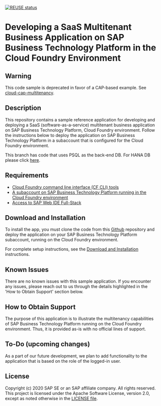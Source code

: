 <!--
SPDX-FileCopyrightText: 2020 Andrew Lunde <andrew.lunde@sap.com>

SPDX-License-Identifier: Apache-2.0
-->
[![REUSE status](https://api.reuse.software/badge/github.com/SAP-samples/cloud-cf-multitenant-Inventory-management)](https://api.reuse.software/info/github.com/SAP-samples/cloud-cf-multitenant-Inventory-management)


# Developing a SaaS Multitenant Business Application on SAP Business Technology Platform in the Cloud Foundry Environment

## Warning

This code sample is deprecated in favor of a CAP-based example. See [cloud-cap-multitenancy](https://github.com/SAP-samples/cloud-cap-multitenancy).

## Description

This repository contains a sample reference application for developing and deploying a SaaS (software-as-a-service) multitenant business application on SAP Business Technology Platform, Cloud Foundry environment.
Follow the instructions below to deploy the application on SAP Business Technology Platform in a subaccount that is configured for the Cloud Foundry environment.

This branch has code that uses PSQL as the back-end DB. For HANA DB please click [here](https://github.com/SAP/cloud-cf-multitenant-Inventory-management/tree/node-hana).

## Requirements

* [Cloud Foundry command line interface (CF CLI) tools](https://github.com/cloudfoundry/cli)
* [A subaccount on SAP Business Technology Platform running in the Cloud Foundry environment](https://cloudplatform.sap.com/enterprise-paas/cloudfoundry.html)
* [Access to SAP Web IDE Full-Stack](https://www.sap.com/developer/tutorials/webide-innovation-beta.html)

## Download and Installation

To install the app, you must clone the code from this [Github](https://github.com/SAP/cloud-cf-multitenant-Inventory-management) repository and deploy the application on your SAP Business Technology Platform subaccount, running on the Cloud Foundry environment.

For complete setup instructions, see the [Download and Installation](./Download_and_Installation_Instructions.md) instructions.

## Known Issues
There are no known issues with this sample application. If you encounter any issues, please reach out to us through the details highlighted in the 'How to Obtain Support' section below.

## How to Obtain Support
The purpose of this application is to illustrate the multitenancy capabilities of SAP Business Technology Platform running on the Cloud Foundry environment. Thus, it is provided as-is with no official lines of support.

## To-Do (upcoming changes)

As a part of our future development, we plan to add functionality to the application that is based on the role of the logged-in user.

## License

Copyright (c) 2020 SAP SE or an SAP affiliate company. All rights reserved. This project is licensed under the Apache Software License, version 2.0, except as noted otherwise in the [LICENSE file](./LICENSES/Apache-2.0.txt).
